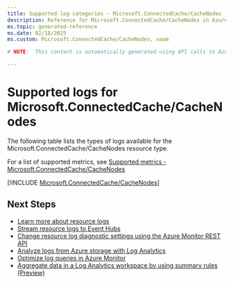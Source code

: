 ```yaml
---
title: Supported log categories - Microsoft.ConnectedCache/CacheNodes
description: Reference for Microsoft.ConnectedCache/CacheNodes in Azure Monitor Logs.
ms.topic: generated-reference
ms.date: 02/18/2025
ms.custom: Microsoft.ConnectedCache/CacheNodes, naam

# NOTE:  This content is automatically generated using API calls to Azure. Any edits made on these files will be overwritten in the next run of the script. 

---
```





# Supported logs for Microsoft.ConnectedCache/CacheNodes  
The following table lists the types of logs available for the Microsoft.ConnectedCache/CacheNodes resource type.
  
  
  
For a list of supported metrics, see [Supported metrics - Microsoft.ConnectedCache/CacheNodes](../supported-metrics/microsoft-connectedcache-cachenodes-metrics.md)  
  

  
[!INCLUDE [Microsoft.ConnectedCache/CacheNodes](~/reusable-content/ce-skilling/azure/includes/azure-monitor/reference/logs/microsoft-connectedcache-cachenodes-logs-include.md)]  
  

## Next Steps

* [Learn more about resource logs](/azure/azure-monitor/essentials/platform-logs-overview)
* [Stream resource logs to Event Hubs](/azure/azure-monitor/essentials/resource-logs#send-to-azure-event-hubs)
* [Change resource log diagnostic settings using the Azure Monitor REST API](/rest/api/monitor/diagnosticsettings)
* [Analyze logs from Azure storage with Log Analytics](/azure/azure-monitor/essentials/resource-logs#send-to-log-analytics-workspace)
* [Optimize log queries in Azure Monitor](/azure/azure-monitor/logs/query-optimization)
* [Aggregate data in a Log Analytics workspace by using summary rules (Preview)](/azure/azure-monitor/logs/summary-rules)